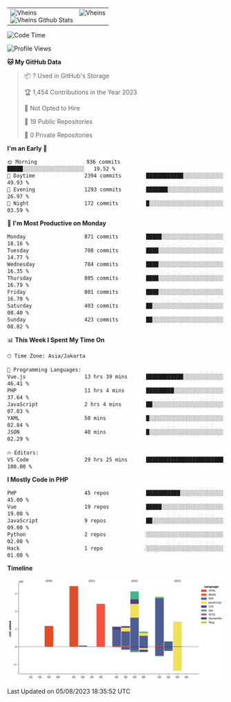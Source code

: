 <table>
  <tr>
    <td valign="top">
      <img src="https://github-readme-streak-stats.herokuapp.com/?user=Vheins&" alt="Vheins" /><br/>
      <img src="https://github-readme-stats.vercel.app/api?username=vheins&count_private=true&show_icons=true" alt="Vheins Github Stats">
    </td>
    <td valign="top">
      <img src="https://github-readme-stats.vercel.app/api/top-langs/?username=Vheins&count_private=true" alt="Vheins" /><br/>
    </td>
  </tr>
</table>

<!--START_SECTION:waka-->
![Code Time](http://img.shields.io/badge/Code%20Time-478%20hrs%2023%20mins-blue)

![Profile Views](http://img.shields.io/badge/Profile%20Views-0-blue)

**🐱 My GitHub Data** 

> 📦 ? Used in GitHub's Storage 
 > 
> 🏆 1,454 Contributions in the Year 2023
 > 
> 🚫 Not Opted to Hire
 > 
> 📜 19 Public Repositories 
 > 
> 🔑 0 Private Repositories 
 > 
**I'm an Early 🐤** 

```text
🌞 Morning                936 commits         █████░░░░░░░░░░░░░░░░░░░░   19.52 % 
🌆 Daytime                2394 commits        ████████████░░░░░░░░░░░░░   49.93 % 
🌃 Evening                1293 commits        ███████░░░░░░░░░░░░░░░░░░   26.97 % 
🌙 Night                  172 commits         █░░░░░░░░░░░░░░░░░░░░░░░░   03.59 % 
```
📅 **I'm Most Productive on Monday** 

```text
Monday                   871 commits         █████░░░░░░░░░░░░░░░░░░░░   18.16 % 
Tuesday                  708 commits         ████░░░░░░░░░░░░░░░░░░░░░   14.77 % 
Wednesday                784 commits         ████░░░░░░░░░░░░░░░░░░░░░   16.35 % 
Thursday                 805 commits         ████░░░░░░░░░░░░░░░░░░░░░   16.79 % 
Friday                   801 commits         ████░░░░░░░░░░░░░░░░░░░░░   16.70 % 
Saturday                 403 commits         ██░░░░░░░░░░░░░░░░░░░░░░░   08.40 % 
Sunday                   423 commits         ██░░░░░░░░░░░░░░░░░░░░░░░   08.82 % 
```


📊 **This Week I Spent My Time On** 

```text
🕑︎ Time Zone: Asia/Jakarta

💬 Programming Languages: 
Vue.js                   13 hrs 39 mins      ████████████░░░░░░░░░░░░░   46.41 % 
PHP                      11 hrs 4 mins       █████████░░░░░░░░░░░░░░░░   37.64 % 
JavaScript               2 hrs 4 mins        ██░░░░░░░░░░░░░░░░░░░░░░░   07.03 % 
YAML                     50 mins             █░░░░░░░░░░░░░░░░░░░░░░░░   02.84 % 
JSON                     40 mins             █░░░░░░░░░░░░░░░░░░░░░░░░   02.29 % 

🔥 Editors: 
VS Code                  29 hrs 25 mins      █████████████████████████   100.00 % 
```

**I Mostly Code in PHP** 

```text
PHP                      45 repos            ███████████░░░░░░░░░░░░░░   45.00 % 
Vue                      19 repos            █████░░░░░░░░░░░░░░░░░░░░   19.00 % 
JavaScript               9 repos             ██░░░░░░░░░░░░░░░░░░░░░░░   09.00 % 
Python                   2 repos             ░░░░░░░░░░░░░░░░░░░░░░░░░   02.00 % 
Hack                     1 repo              ░░░░░░░░░░░░░░░░░░░░░░░░░   01.00 % 
```



**Timeline**

![Lines of Code chart](https://raw.githubusercontent.com/vheins/vheins/main/assets/bar_graph.png)


 Last Updated on 05/08/2023 18:35:52 UTC
<!--END_SECTION:waka-->
